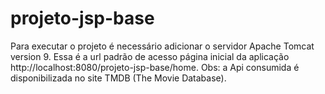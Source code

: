# projeto-jsp-base

Para executar o projeto é necessário adicionar o servidor Apache Tomcat version 9.
Essa é a url padrão de acesso página inicial da aplicação http://localhost:8080/projeto-jsp-base/home.
Obs: a Api consumida é disponibilizada no site TMDB (The Movie Database).

